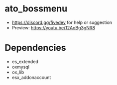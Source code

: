 # ato_bossmenu

- https://discord.gg/fivedev for help or suggestion
- Preview: https://youtu.be/12AoBg3gNR8

# Dependencies
- es_extended
- oxmysql
- ox_lib
- esx_addonaccount
